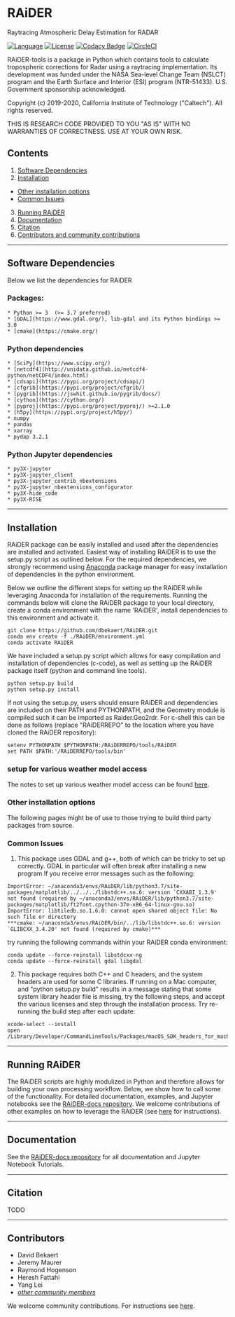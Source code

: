 # RAiDER
Raytracing Atmospheric Delay Estimation for RADAR

[![Language](https://img.shields.io/badge/python-3.7%2B-blue.svg)](https://www.python.org/)
[![License](https://img.shields.io/badge/License-Apache%202.0-blue.svg)](https://github.com/dbekaert/RAiDER/blob/dev/LICENSE)
[![Codacy Badge](https://api.codacy.com/project/badge/Grade/486716578ab549738e3b0485be1b0047)](https://www.codacy.com/manual/bekaertdavid/RAiDER?utm_source=github.com&amp;utm_medium=referral&amp;utm_content=dbekaert/RAiDER&amp;utm_campaign=Badge_Grade)
[![CircleCI](https://circleci.com/gh/dbekaert/RAiDER.svg?style=svg)](https://circleci.com/gh/dbekaert/RAiDER)

RAiDER-tools is a package in Python which contains tools to calculate tropospheric corrections for Radar using a raytracing implementation. Its development was funded under the NASA Sea-level Change Team (NSLCT) program and the Earth Surface and Interior (ESI) program (NTR-51433). U.S. Government sponsorship acknowledged. 


Copyright (c) 2019-2020, California Institute of Technology ("Caltech"). All rights reserved.  

THIS IS RESEARCH CODE PROVIDED TO YOU "AS IS" WITH NO WARRANTIES OF CORRECTNESS. USE AT YOUR OWN RISK.

## Contents

1. [Software Dependencies](#software-dependencies)
2. [Installation](#installation)
- [Other installation options](#installopts)
- [Common Issues](#problems)
3. [Running RAiDER](#running-raider)
4. [Documentation](#documentation)
5. [Citation](#citation)
6. [Contributors and community contributions](#contributors)


------

## Software Dependencies
Below we list the dependencies for RAiDER

### Packages:
```
* Python >= 3  (>= 3.7 preferred)
* [GDAL](https://www.gdal.org/), lib-gdal and its Python bindings >= 3.0
* [cmake](https://cmake.org/)
```

### Python dependencies
```
* [SciPy](https://www.scipy.org/)
* [netcdf4](http://unidata.github.io/netcdf4-python/netCDF4/index.html)
* [cdsapi](https://pypi.org/project/cdsapi/)
* [cfgrib](https://pypi.org/project/cfgrib/)
* [pygrib](https://jswhit.github.io/pygrib/docs/)
* [cython](https://cython.org/)
* [pyproj](https://pypi.org/project/pyproj/) >=2.1.0
* [h5py](https://pypi.org/project/h5py/)
* numpy
* pandas
* xarray
* pydap 3.2.1
```


### Python Jupyter dependencies
```
* py3X-jupyter
* py3X-jupyter_client
* py3X-jupyter_contrib_nbextensions
* py3X-jupyter_nbextensions_configurator
* py3X-hide_code
* py3X-RISE
```


------
## Installation
RAiDER package can be easily installed and used after the dependencies are installed and activated.  Easiest way of installing RAiDER is to use the setup.py script as outlined below. For the required dependencies, we strongly recommend using [Anaconda](https://www.anaconda.com/distribution/) package manager for easy installation of dependencies in the python environment.

Below we outline the different steps for setting up the RAiDER while leveraging Anaconda for installation of the requirements. Running the commands below will clone the RAiDER package to your local directory, create a conda environment with the name 'RAiDER', install dependencies to this environment and activate it.

```
git clone https://github.com/dbekaert/RAiDER.git
conda env create -f ./RAiDER/environment.yml
conda activate RAiDER
```

We have included a setup.py script which allows for easy compilation and installation of dependencies (c-code), as well as setting up the RAiDER package itself (python and command line tools).
```
python setup.py build
python setup.py install
```

If not using the setup.py, users should ensure RAiDER and dependencies are included on their PATH and PYTHONPATH, and the Geometry module is compiled such it can be imported as Raider.Geo2rdr. For c-shell this can be done as follows (replace "RAiDERREPO" to the location where you have cloned the RAiDER repository):
```
setenv PYTHONPATH $PYTHONPATH:/RAiDERREPO/tools/RAiDER
set PATH $PATH:'/RAiDERREPO/tools/bin'
```

### setup for various weather model access 
The notes to set up various weather model access can be found [here](./weather_setup.md).

### Other installation options
The following pages might be of use to those trying to build third party packages from source.

### Common Issues 

1. This package uses GDAL and g++, both of which can be tricky to set up correctly.
GDAL in particular will often break after installing a new program
If you receive error messages such as the following: 

```
ImportError: ~/anaconda3/envs/RAiDER/lib/python3.7/site-packages/matplotlib/../../../libstdc++.so.6: version `CXXABI_1.3.9' not found (required by ~/anaconda3/envs/RAiDER/lib/python3.7/site-packages/matplotlib/ft2font.cpython-37m-x86_64-linux-gnu.so)
ImportError: libtiledb.so.1.6.0: cannot open shared object file: No such file or directory
***cmake: ~/anaconda3/envs/RAiDER/bin/../lib/libstdc++.so.6: version `GLIBCXX_3.4.20' not found (required by cmake)***
```

try running the following commands within your RAiDER conda environment:
```
conda update --force-reinstall libstdcxx-ng
conda update --force-reinstall gdal libgdal
```

2. This package requires both C++ and C headers, and the system headers are used for some C libraries. If running on a Mac computer, and "python setup.py build" results in a message stating that some system library header file is missing, try the following steps, and accept the various licenses and step through the installation process. Try re-running the build step after each update:

 ```
 xcode-select --install
 open /Library/Developer/CommandLineTools/Packages/macOS_SDK_headers_for_macOS_10.14.pkg
 ```
 

------
## Running RAiDER

The RAiDER scripts are highly modulized in Python and therefore allows for building your own processing workflow. Below, we show how to call some of the functionality. For detailed documentation, examples, and Jupyter notebooks see the [RAiDER-docs repository](https://github.com/dbekaert/RAiDER-docs). We welcome contributions of other examples on how to leverage the RAiDER  (see [here](https://github.com/dbekaert/RAiDER/blob/master/CONTRIBUTING.md) for instructions).



------
## Documentation

See the [RAiDER-docs repository](https://github.com/dbekaert/RAiDER-docs) for all documentation and Jupyter Notebook Tutorials.

------
## Citation
TODO

------
## Contributors    
* David Bekaert
* Jeremy Maurer
* Raymond Hogenson
* Heresh Fattahi
* Yang Lei
* [_other community members_](https://github.com/dbekaert/RAiDER/graphs/contributors)

We welcome community contributions. For instructions see [here](https://github.com/dbekaert/RAiDER/blob/dev/CONTRIBUTING.md).

